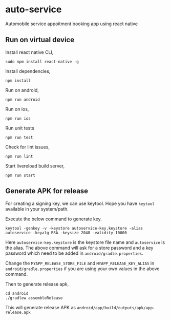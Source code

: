 # auto-service

Automobile service appoitment booking app using react native

## Run on virtual device

Install react native CLI,

    sudo npm install react-native -g

Install dependencies,

    npm install

Run on android,

    npm run android

Run on ios,

    npm run ios

Run unit tests

    npm run test

Check for lint issues,

    npm run lint

Start livereload build server,

    npm run start

## Generate APK for release

For creating a signing key, we can use keytool.
Hope you have `keytool` available in your system/path.

Execute the below command to generate key.

    keytool -genkey -v -keystore autoservice-key.keystore -alias autoservice -keyalg RSA -keysize 2048 -validity 10000

Here `autoservice-key.keystore` is the keystore file name and `autoservice` is the alias. The above command will ask for a store password and a key password which need to be added in `android/gradle.properties`.

Change the `MYAPP_RELEASE_STORE_FILE` and `MYAPP_RELEASE_KEY_ALIAS` in `android/gradle.properties` if you are using your own values in the above command.

Then to generate release apk,

    cd android
    ./gradlew assembleRelease

This will generate release APK as `android/app/build/outputs/apk/app-release.apk`
